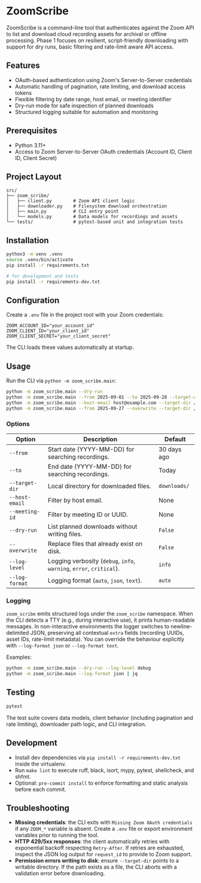 # ZoomScribe

ZoomScribe is a command-line tool that authenticates against the Zoom API to list and download cloud recording assets for archival or offline processing. Phase 1 focuses on resilient, script-friendly downloading with support for dry runs, basic filtering and rate-limit aware API access.

## Features
- OAuth-based authentication using Zoom's Server-to-Server credentials
- Automatic handling of pagination, rate limiting, and download access tokens
- Flexible filtering by date range, host email, or meeting identifier
- Dry-run mode for safe inspection of planned downloads
- Structured logging suitable for automation and monitoring

## Prerequisites
- Python 3.11+
- Access to Zoom Server-to-Server OAuth credentials (Account ID, Client ID, Client Secret)

## Project Layout
```text
src/
├── zoom_scribe/
│   ├── client.py        # Zoom API client logic
│   ├── downloader.py    # Filesystem download orchestration
│   ├── main.py          # CLI entry point
│   └── models.py        # Data models for recordings and assets
└── tests/               # pytest-based unit and integration tests
```

## Installation
```bash
python3 -m venv .venv
source .venv/bin/activate
pip install -r requirements.txt

# for development and tests
pip install -r requirements-dev.txt
```

## Configuration
Create a `.env` file in the project root with your Zoom credentials:
```env
ZOOM_ACCOUNT_ID="your_account_id"
ZOOM_CLIENT_ID="your_client_id"
ZOOM_CLIENT_SECRET="your_client_secret"
```
The CLI loads these values automatically at startup.

## Usage
Run the CLI via `python -m zoom_scribe.main`:
```bash
python -m zoom_scribe.main --dry-run
python -m zoom_scribe.main --from 2025-09-01 --to 2025-09-28 --target-dir /path/to/downloads
python -m zoom_scribe.main --host-email host@example.com --target-dir /path/to/downloads
python -m zoom_scribe.main --from 2025-09-27 --overwrite --target-dir /path/to/downloads
```

### Options

| Option | Description | Default |
| --- | --- | --- |
| `--from` | Start date (YYYY-MM-DD) for searching recordings. | 30 days ago |
| `--to` | End date (YYYY-MM-DD) for searching recordings. | Today |
| `--target-dir` | Local directory for downloaded files. | `downloads/` |
| `--host-email` | Filter by host email. | None |
| `--meeting-id` | Filter by meeting ID or UUID. | None |
| `--dry-run` | List planned downloads without writing files. | `False` |
| `--overwrite` | Replace files that already exist on disk. | `False` |
| `--log-level` | Logging verbosity (`debug`, `info`, `warning`, `error`, `critical`). | `info` |
| `--log-format` | Logging format (`auto`, `json`, `text`). | `auto` |

### Logging

`zoom_scribe` emits structured logs under the `zoom_scribe` namespace. When the CLI detects a TTY (e.g., during interactive use), it prints human-readable messages. In non-interactive environments the logger switches to newline-delimited JSON, preserving all contextual `extra` fields (recording UUIDs, asset IDs, rate-limit metadata). You can override the behaviour explicitly with `--log-format json` or `--log-format text`.

Examples:
```bash
python -m zoom_scribe.main --dry-run --log-level debug
python -m zoom_scribe.main --log-format json | jq
```

## Testing
```bash
pytest
```

The test suite covers data models, client behavior (including pagination and rate limiting), downloader path logic, and CLI integration.

## Development
- Install dev dependencies via `pip install -r requirements-dev.txt` inside the virtualenv.
- Run `make lint` to execute ruff, black, isort, mypy, pytest, shellcheck, and shfmt.
- Optional: `pre-commit install` to enforce formatting and static analysis before each commit.

## Troubleshooting
- **Missing credentials**: the CLI exits with `Missing Zoom OAuth credentials` if any `ZOOM_*` variable is absent. Create a `.env` file or export environment variables prior to running the tool.
- **HTTP 429/5xx responses**: the client automatically retries with exponential backoff respecting `Retry-After`. If retries are exhausted, inspect the JSON log output for `request_id` to provide to Zoom support.
- **Permission errors writing to disk**: ensure `--target-dir` points to a writable directory. If the path exists as a file, the CLI aborts with a validation error before downloading.
